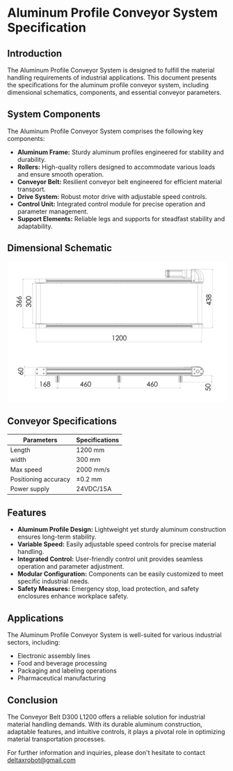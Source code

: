 # Aluminum Profile Conveyor System Specification

## Introduction
The Aluminum Profile Conveyor System is designed to fulfill the material handling requirements of industrial applications. This document presents the specifications for the aluminum profile conveyor system, including dimensional schematics, components, and essential conveyor parameters.

## System Components
The Aluminum Profile Conveyor System comprises the following key components:
- **Aluminum Frame:** Sturdy aluminum profiles engineered for stability and durability.
- **Rollers:** High-quality rollers designed to accommodate various loads and ensure smooth operation.
- **Conveyor Belt:** Resilient conveyor belt engineered for efficient material transport.
- **Drive System:** Robust motor drive with adjustable speed controls.
- **Control Unit:** Integrated control module for precise operation and parameter management.
- **Support Elements:** Reliable legs and supports for steadfast stability and adaptability.

## Dimensional Schematic
![Aluminum Profile Conveyor System Schematic](/docs/images/Conveyor_Belt_D300_L1200.png)

## Conveyor Specifications

|Parameters                   | Specifications      |
|-----------------------------|---------------------|
|Length                       |1200 mm              |
|width                        |300 mm               |
|Max speed                    |2000 mm/s            |
|Positioning accuracy         |±0.2 mm              |
|Power supply                 |24VDC/15A            |

## Features
- **Aluminum Profile Design:** Lightweight yet sturdy aluminum construction ensures long-term stability.
- **Variable Speed:** Easily adjustable speed controls for precise material handling.
- **Integrated Control:** User-friendly control unit provides seamless operation and parameter adjustment.
- **Modular Configuration:** Components can be easily customized to meet specific industrial needs.
- **Safety Measures:** Emergency stop, load protection, and safety enclosures enhance workplace safety.

## Applications
The Aluminum Profile Conveyor System is well-suited for various industrial sectors, including:
- Electronic assembly lines
- Food and beverage processing
- Packaging and labeling operations
- Pharmaceutical manufacturing

## Conclusion
The Conveyor Belt D300 L1200 offers a reliable solution for industrial material handling demands. With its durable aluminum construction, adaptable features, and intuitive controls, it plays a pivotal role in optimizing material transportation processes.

For further information and inquiries, please don't hesitate to contact deltaxrobot@gmail.com
